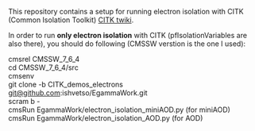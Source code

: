This repository contains a setup for running electron isolation with CITK (Common Isolation Toolkit) [CITK twiki]. 


In order to run <b>only electron isolation</b> with CITK (pfIsolationVariables are also there), you should do following (CMSSW verstion is the one I used):

cmsrel CMSSW_7_6_4 <br />
cd CMSSW_7_6_4/src <br />
cmsenv  <br />
git clone -b CITK_demos_electrons git@github.com:ishvetso/EgammaWork.git  <br />
scram b -  <br />
cmsRun EgammaWork/electron_isolation_miniAOD.py (for miniAOD)  <br />
cmsRun EgammaWork/electron_isolation_AOD.py (for AOD)  <br />

[CITK twiki]:https://twiki.cern.ch/twiki/bin/viewauth/CMS/CommonIDAndIsolationFW
